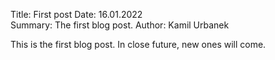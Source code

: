 Title: First post 
Date: 16.01.2022  
Summary: The first blog post.
Author: Kamil Urbanek

This is the first blog post. In close future, new ones will come.